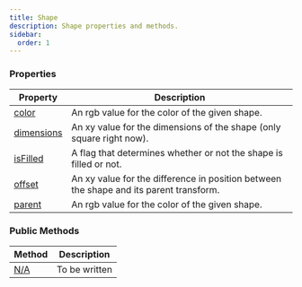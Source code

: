 ```yaml
---
title: Shape
description: Shape properties and methods.
sidebar:
  order: 1
---
```


### Properties

| Property | Description                    |
|-------------------------------------------------------------------------------|---------------------------------------------------------------------------|
| [color](/JulGame.jl/reference/shape/properties/color/)           | An rgb value for the color of the given shape. |
| [dimensions](/JulGame.jl/reference/shape/properties/dimensions/)           | An xy value for the dimensions of the shape (only square right now). |
| [isFilled](/JulGame.jl/reference/shape/properties/isFilled/)           | A flag that determines whether or not the shape is filled or not. |
| [offset](/JulGame.jl/reference/shape/properties/offset/)           | An xy value for the difference in position between the shape and its parent transform. |
| [parent](/JulGame.jl/reference/shape/properties/parent/)           | An rgb value for the color of the given shape. |


### Public Methods

| Method | Description |
|-----------------------------------------------------------------------|---------------|
| [N/A]() | To be written |